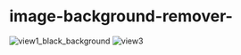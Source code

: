 # image-background-remover-
![view1_black_background](https://user-images.githubusercontent.com/61107453/126902972-0ceb26f0-79b8-416a-a47d-6792a2b17020.jpeg)
![view3](https://user-images.githubusercontent.com/61107453/126902978-d4697a85-5daf-4671-abb3-b6580c54646d.jpeg)
